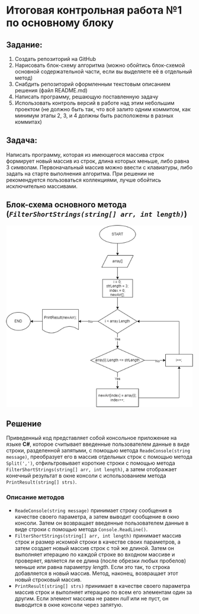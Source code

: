# Итоговая контрольная работа №1 по основному блоку
## Задание:
1. Создать репозиторий на GitHub
2. Нарисовать блок-схему алгоритма (можно обойтись блок-схемой основной содержательной части, если вы выделяете её в отдельный метод)
3. Снабдить репозиторий оформленным текстовым описанием решения (файл README.md)
4. Написать программу, решающую поставленную задачу
5. Использовать контроль версий в работе над этим небольшим проектом (не должно быть так, что всё залито одним коммитом, как минимум этапы 2, 3, и 4 должны быть расположены в разных коммитах)

## Задача:
Написать программу, которая из имеющегося массива строк формирует новый массив из строк, длина которых меньше, либо равна 3 символам. Первоначальный массив можно ввести с клавиатуры, либо задать на старте выполнения алгоритма. При решении не рекомендуется пользоваться коллекциями, лучше обойтись исключительно массивами.

## Блок-схема основного метода (*`FilterShortStrings(string[] arr, int length)`*)
![блок схема](filterShortStrings.png)

## Решение
Приведенный код представляет собой консольное приложение на языке **C#**, которое считывает введенные пользователем данные в виде строки, разделенной запятыми, с помощью метода `ReadeConsole(string message)`, преобразует его в массив отдельных строк с помощью метода `Split(',')`, отфильтровывает короткие строки с помощью метода `FilterShortStrings(string[] arr, int length)`, а затем отображает конечный результат в окне консоли с использованием метода `PrintResult(string[] strs)`.

### Описание методов
* `ReadeConsole(string message)` принимает строку сообщения в качестве своего параметра, а затем выводит сообщение в окно консоли. Затем он возвращает введенные пользователем данные в виде строки с помощью метода `Console.ReadLine()`.
* `FilterShortStrings(string[] arr, int length)` принимает массив строк и размер искомой строки в качестве своих параметров, а затем создает новый массив строк с той же длиной. Затем он выполняет итерацию по каждой строке во входном массиве и проверяет, является ли ее длина (после обрезки любых пробелов) меньше или равна параметру *length*. Если это так, то строка добавляется в новый массив. Метод, наконец, возвращает этот новый строковый массив.
* `PrintResult(string[] strs)` принимает в качестве своего параметра массив строк и выполняет итерацию по всем его элементам один за другим. Если элемент массива не равен *null* или не пуст, он выводится в окне консоли через запятую.